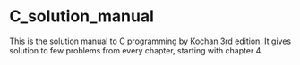 # C_solution_manual

This is the solution manual to C programming by Kochan 3rd edition. It gives solution to few problems from every chapter, 
starting with chapter 4.
